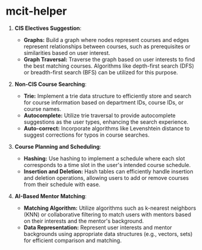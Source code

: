 # mcit-helper

1. **CIS Electives Suggestion**:
    - **Graphs:** Build a graph where nodes represent courses and edges represent relationships between courses, such as prerequisites or similarities based on user interest.
    - **Graph Traversal:** Traverse the graph based on user interests to find the best matching courses. Algorithms like depth-first search (DFS) or breadth-first search (BFS) can be utilized for this purpose.

2. **Non-CIS Course Searching**:
    - **Trie:** Implement a trie data structure to efficiently store and search for course information based on department IDs, course IDs, or course names.
    - **Autocomplete:** Utilize trie traversal to provide autocomplete suggestions as the user types, enhancing the search experience.
    - **Auto-correct:** Incorporate algorithms like Levenshtein distance to suggest corrections for typos in course searches.

3. **Course Planning and Scheduling**:
    - **Hashing:** Use hashing to implement a schedule where each slot corresponds to a time slot in the user's intended course schedule.
    - **Insertion and Deletion:** Hash tables can efficiently handle insertion and deletion operations, allowing users to add or remove courses from their schedule with ease.

4. **AI-Based Mentor Matching**:
    - **Matching Algorithm:** Utilize algorithms such as k-nearest neighbors (KNN) or collaborative filtering to match users with mentors based on their interests and the mentor's background.
    - **Data Representation:** Represent user interests and mentor backgrounds using appropriate data structures (e.g., vectors, sets) for efficient comparison and matching.
